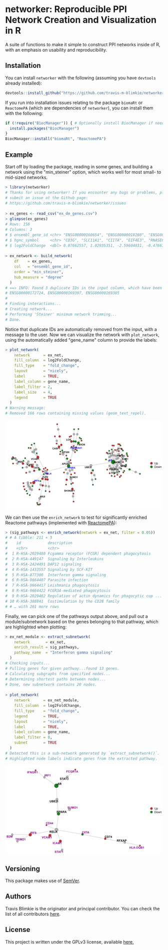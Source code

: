 # networker: Reproducible PPI Network Creation and Visualization in R

A suite of functions to make it simple to construct PPI networks inside of R,
with an emphasis on usability and reproducibility.

## Installation
You can install `networker` with the following (assuming you have `devtools`
already installed):
```r
devtools::install_github("https://github.com/travis-m-blimkie/networker")
```

If you run into installation issues relating to the package `biomaRt` or `ReactomePA` (which are
dependencies of `networker`), you can install them with the following:
```r
if (!require("BiocManager")) { # Optionally install BiocManager if needed
  install.packages("BiocManager")
}
BiocManager::install("biomaRt", "ReactomePA")
```

## Example
Start off by loading the package, reading in some genes, and building a network
using the "min_steiner" option, which works well for most small- to mid-sized
networks.

```r
> library(networker)
# Thanks for using networker! If you encounter any bugs or problems, please 
# submit an issue at the Github page: 
# https://github.com/travis-m-blimkie/networker/issues

> ex_genes <- read_csv("ex_de_genes.csv")
> glimpse(ex_genes)
# Rows: 158
# Columns: 3
# $ ensembl_gene_id <chr> "ENSG00000160654", "ENSG00000018280", "ENSG00000179...
# $ hgnc_symbol     <chr> "CD3G", "SLC11A1", "CIITA", "EIF4E3", "RNASE6", "AL...
# $ log2FoldChange  <dbl> 0.07662557, 1.02935351, -2.59604031, -0.47667505, 2...

> ex_network <- build_network(
    df    = ex_genes,
    col   = "ensembl_gene_id",
    order = "min_steiner",
    hub_measure = "degree"
  )
# ==> INFO: Found 3 duplicate IDs in the input column, which have been removed:
# ENSG00000172724, ENSG00000169397, ENSG00000169385
# 
# Finding interactions...
# Creating network...
# Performing 'Steiner' minimum network trimming...
# Done.
```

Notice that duplicate IDs are automatically removed from the input, with a
message to the user. Now we can visualize the network with `plot_network`, using
the automatically added "gene_name" column to provide the labels:

```r
> plot_network(
    network      = ex_net,
    fill_column  = log2FoldChange,
    fill_type    = "fold_change",
    layout       = "nicely",
    label        = TRUE,
    label_column = gene_name,
    label_filter = 2,
    label_size   = 4,
    legend       = TRUE
  )
# Warning message:
# Removed 166 rows containing missing values (geom_text_repel).
```

![](man/figures/network_example.png)

We can then use the `enrich_network` to test for significantly enriched Reactome
pathways (implemented with
[ReactomePA](https://bioconductor.org/packages/ReactomePA/)):

```r
> (sig_pathways <- enrich_network(network = ex_net, filter = 0.05))
# # A tibble: 211 × 5
#    id            description                                          p_value   p_adjust gene_id
#    <chr>         <chr>                                                  <dbl>      <dbl> <chr>  
#  1 R-HSA-2029480 Fcgamma receptor (FCGR) dependent phagocytosis       2.15e-11    1.01e-8 695/74…
#  2 R-HSA-449147  Signaling by Interleukins                            2.22e-11    1.01e-8 3383/8…
#  3 R-HSA-2424491 DAP12 signaling                                      2.72e-10    8.16e-8 695/58…
#  4 R-HSA-1433557 Signaling by SCF-KIT                                 4.33e-10    8.16e-8 5879/5…
#  5 R-HSA-877300  Interferon gamma signaling                           6.24e-10    8.16e-8 3383/5…
#  6 R-HSA-9664407 Parasite infection                                   7.18e-10    8.16e-8 695/74…
#  7 R-HSA-9664417 Leishmania phagocytosis                              7.18e-10    8.16e-8 695/74…
#  8 R-HSA-9664422 FCGR3A-mediated phagocytosis                         7.18e-10    8.16e-8 695/74…
#  9 R-HSA-2029482 Regulation of actin dynamics for phagocytic cup ...  1.05e- 9    1.06e-7 695/74…
# 10 R-HSA-388841  Costimulation by the CD28 family                     4.13e- 9    3.75e-7 5879/5…
# # … with 201 more rows
```

Finally, we can pick one of the pathways output above, and pull out a
module/subnetwork based on the genes belonging to that pathway, which are 
highlighted when plotting:

```r
> ex_net_module <- extract_subnetwork(
    network       = ex_net,
    enrich_result = sig_pathways,
    pathway_name  = "Interferon gamma signaling"
  )
# Checking inputs...
# Pulling genes for given pathway...found 13 genes.
# Calculating subgraphs from specified nodes...
# Determining shortest paths between nodes...
# Done, new subnetwork contains 20 nodes.

> plot_network(
    network      = ex_net_module,
    fill_column  = log2FoldChange,
    fill_type    = "fold_change",
    legend       = TRUE,
    layout       = "nicely",
    label        = TRUE,
    label_column = gene_name,
    label_filter = 0,
    subnet       = TRUE
  )
# Detected this is a sub-network generated by `extract_subnetwork()`.
# Highlighted node labels indicate genes from the extracted pathway.
```

![](man/figures/network_example_module.png)

## Versioning
This package makes use of [SemVer](https://semver.org/).

## Authors
Travis Blimkie is the originator and principal contributor. You can check the
list of all contributors [here](https://github.com/travis-m-blimkie/networker/graphs/contributors).

## License
This project is written under the GPLv3 license, available
[here.](https://github.com/travis-m-blimkie/networker/blob/main/LICENSE.md)
